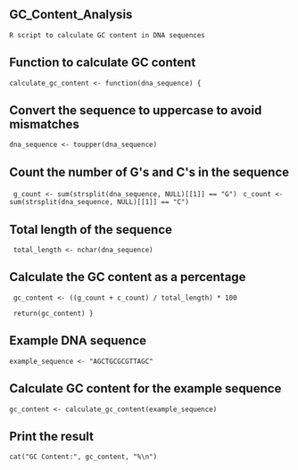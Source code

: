 ## GC_Content_Analysis
``R script to calculate GC content in DNA sequences``
## Function to calculate GC content
``calculate_gc_content <- function(dna_sequence) {``
  
  ## Convert the sequence to uppercase to avoid mismatches
  ``dna_sequence <- toupper(dna_sequence)``
  
  ## Count the number of G's and C's in the sequence
 `` g_count <- sum(strsplit(dna_sequence, NULL)[[1]] == "G")``
 `` c_count <- sum(strsplit(dna_sequence, NULL)[[1]] == "C")``
  
  ## Total length of the sequence
 `` total_length <- nchar(dna_sequence)``
  
  ## Calculate the GC content as a percentage
 `` gc_content <- ((g_count + c_count) / total_length) * 100``
  
 `` return(gc_content)
}``

## Example DNA sequence
``example_sequence <- "AGCTGCGCGTTAGC"``

## Calculate GC content for the example sequence
``gc_content <- calculate_gc_content(example_sequence)``

## Print the result
``cat("GC Content:", gc_content, "%\n")``


